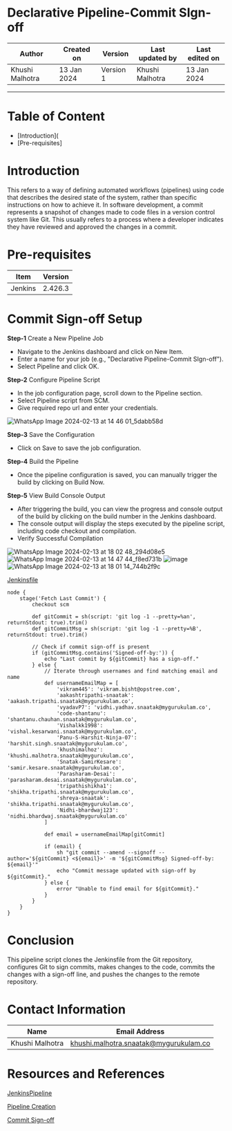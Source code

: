 # Declarative Pipeline-Commit SIgn-off

|   Author        |  Created on   |  Version   | Last updated by  | Last edited on |
| --------------- | --------------| -----------|----------------- | -------------- |
| Khushi Malhotra |  13 Jan 2024  |  Version 1 | Khushi Malhotra  | 13 Jan 2024    |
***

# Table of Content
- [Introduction](
- [Pre-requisites]

# Introduction
This refers to a way of defining automated workflows (pipelines) using code that describes the desired state of the system, rather than specific instructions on how to achieve it.
In software development, a commit represents a snapshot of changes made to code files in a version control system like Git. This usually refers to a process where a developer indicates they have reviewed and approved the changes in a commit.

# Pre-requisites
| Item         | Version   |
|--------------|-----------|
| Jenkins      | 2.426.3   |

# Commit Sign-off Setup
**Step-1** Create a New Pipeline Job

- Navigate to the Jenkins dashboard and click on New Item.
- Enter a name for your job (e.g., "Declarative Pipeline-Commit SIgn-off").
- Select Pipeline and click OK.

**Step-2** Configure Pipeline Script

- In the job configuration page, scroll down to the Pipeline section.
- Select Pipeline script from SCM.
- Give required repo url and enter your credentials.

![WhatsApp Image 2024-02-13 at 14 46 01_5dabb58d](https://github.com/avengers-p7/Documentation/assets/156056460/042d872f-31bb-4c0e-bb0f-27bb1929cf11)

**Step-3** Save the Configuration

- Click on Save to save the job configuration.

**Step-4** Build the Pipeline

- Once the pipeline configuration is saved, you can manually trigger the build by clicking on Build Now.

**Step-5** View Build Console Output

- After triggering the build, you can view the progress and console output of the build by clicking on the build number in the Jenkins dashboard.
- The console output will display the steps executed by the pipeline script, including code checkout and compilation.
- Verify Successful Compilation

![WhatsApp Image 2024-02-13 at 18 02 48_294d08e5](https://github.com/avengers-p7/Documentation/assets/156056460/79734075-b70b-4749-8429-a85045ca9086)
![WhatsApp Image 2024-02-13 at 14 47 44_f8ed731b](https://github.com/avengers-p7/Documentation/assets/156056460/28443aa1-2efc-4ed6-8326-61aa058b4560)
![image](https://github.com/avengers-p7/Documentation/assets/156056460/87119667-a076-453f-9675-6ea72c9b2ed4)
![WhatsApp Image 2024-02-13 at 18 01 14_744b2f9c](https://github.com/avengers-p7/Documentation/assets/156056460/1567b4a8-6942-480b-9884-5ff0d5e0f6e0)

[Jenkinsfile](https://github.com/avengers-p7/Jenkinsfile/blob/main/Scripted%20Pipeline/Commit%20sign-off/Jenkinsfile)

```shell
node {
    stage('Fetch Last Commit') {
        checkout scm
        
        def gitCommit = sh(script: 'git log -1 --pretty=%an', returnStdout: true).trim()
        def gitCommitMsg = sh(script: 'git log -1 --pretty=%B', returnStdout: true).trim()
        
        // Check if commit sign-off is present
        if (gitCommitMsg.contains('Signed-off-by:')) {
            echo "Last commit by ${gitCommit} has a sign-off."
        } else {
            // Iterate through usernames and find matching email and name
            def usernameEmailMap = [
                'vikram445': 'vikram.bisht@opstree.com',
                'aakashtripathi-snaatak': 'aakash.tripathi.snaatak@mygurukulam.co',
                'vyadavP7': 'vidhi.yadhav.snaatak@mygurukulam.co',
                'code-shantanu': 'shantanu.chauhan.snaatak@mygurukulam.co',
                'Vishalkk1998': 'vishal.kesarwani.snaatak@mygurukulam.co',
                'Panu-S-Harshit-Ninja-07': 'harshit.singh.snaatak@mygurukulam.co',
                'khushimalhoz': 'khushi.malhotra.snaatak@mygurukulam.co',
                'Snatak-SamirKesare': 'samir.kesare.snaatak@mygurukulam.co',
                'Parasharam-Desai': 'parasharam.desai.snaatak@mygurukulam.co',
                'tripathishikha1': 'shikha.tripathi.snaatak@mygurukulam.co',
                'shreya-snaatak': 'shikha.tripathi.snaatak@mygurukulam.co',
                'Nidhi-bhardwaj123': 'nidhi.bhardwaj.snaatak@mygurukulam.co'
            ]
            
            def email = usernameEmailMap[gitCommit]
            
            if (email) {
                sh "git commit --amend --signoff --author='${gitCommit} <${email}>' -m '${gitCommitMsg} Signed-off-by: ${email}'"
                echo "Commit message updated with sign-off by ${gitCommit}."
            } else {
                error "Unable to find email for ${gitCommit}."
            }
        }
    }
}
```
# Conclusion
This pipeline script clones the Jenkinsfile from the Git repository, configures Git to sign commits, makes changes to the code, commits the changes with a sign-off line, and pushes the changes to the remote repository.

# Contact Information
| Name            | Email Address                        |
|-----------------|--------------------------------------|
| Khushi Malhotra | khushi.malhotra.snaatak@mygurukulam.co |

# Resources and References 
[JenkinsPipeline](https://github.com/avengers-p7/Documentation/blob/main/Application_CI/Implementation/GenericDoc/jenkinsPipeline.md)

[Pipeline Creation](https://github.com/avengers-p7/Documentation/blob/main/Application_CI/Implementation/GenericDoc/pipelinePOC.md)

[Commit Sign-off](https://github.com/avengers-p7/Documentation/blob/main/Application_CI/Design/02-%20Generic%20CI%20operation/CommitSignOff.md)


